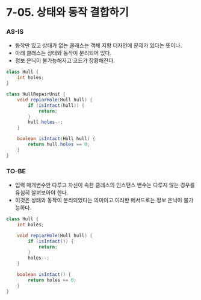 # 7-05. 상태와 동작 결합하기

### AS-IS

- 동작만 있고 상태가 없는 클래스는 객체 지향 디자인에 문제가 있다는 뜻이나.
- 아래 클래스는 상태와 동작이 분리되어 있다.
- 정보 은닉이 불가능해지고 코드가 장황해진다.

```java
class Hull {
    int holes;
}

class HullRepairUnit {
    void repiarHole(Hull hull) {
        if (isIntact(hull)) {
            return;
        }
        hull.holes--;
    }

    boolean isIntact(Hull hull) {
        return hull.holes == 0;
    }
}
```

### TO-BE

- 입력 매개변수만 다루고 자신이 속한 클래스의 인스턴스 변수는 다루지 않는 경우를 유심히 살펴보아야 한다.
- 이것은 상태와 동작이 분리되었다는 의미이고 이러한 메서드로는 정보 은닉이 불가능하다.

```java
class Hull {
    int holes;

    void repiarHole(Hull hull) {
        if (isIntact()) {
            return;
        }
        holes--;
    }

    boolean isIntact() {
        return holes == 0;
    }
}
```
